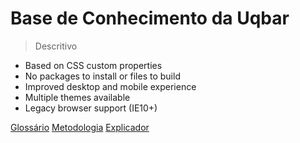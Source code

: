 # Base de Conhecimento da Uqbar

> Descritivo

- Based on CSS custom properties
- No packages to install or files to build
- Improved desktop and mobile experience
- Multiple themes available
- Legacy browser support (IE10+)

[Glossário](introduction)
[Metodologia](https://codesandbox.io/s/xv36w4695o)
[Explicador](https://github.com/jhildenbiddle/docsify-themeable)